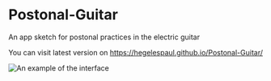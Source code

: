 # Postonal-Guitar
An app sketch for postonal practices in the electric guitar

You can visit latest version on https://hegelespaul.github.io/Postonal-Guitar/


![An example of the interface](https://i.ibb.co/ry4sD9H/Captura.jpg)